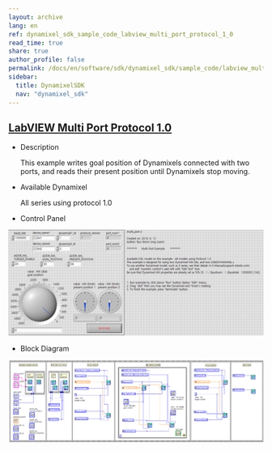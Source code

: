 ```yaml
---
layout: archive
lang: en
ref: dynamixel_sdk_sample_code_labview_multi_port_protocol_1_0
read_time: true
share: true
author_profile: false
permalink: /docs/en/software/sdk/dynamixel_sdk/sample_code/labview_multi_port_protocol_1_0
sidebar:
  title: DynamixelSDK
  nav: "dynamixel_sdk"
---
```


<div style="counter-reset: h2 97"></div>
<div style="counter-reset: h1 3"></div>

## [LabVIEW Multi Port Protocol 1.0](#labview-multi-port-protocol-10)

- Description

  This example writes goal position of Dynamixels connected with two ports, and reads their present position until Dynamixels stop moving.

- Available Dynamixel

  All series using protocol 1.0

- Control Panel

![](https://github.com/ROBOTIS-GIT/ROBOTIS-Documents/blob/master/wiki-images/DynamixelSDK/4.SDKExample/4.7%20LabVIEW/multi_port1/multi_port1.png)

- Block Diagram

![](https://github.com/ROBOTIS-GIT/ROBOTIS-Documents/blob/master/wiki-images/DynamixelSDK/4.SDKExample/4.7%20LabVIEW/multi_port1/block_diagram.png)